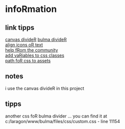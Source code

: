 # infoRmation  
## link tipps  
[canvas divideR](http://themes.semicolonweb.com/html/canvas/dividers.html)
[bulma divideR](https://bulma-divider.netlify.app/get-started/)  
[align icons oR text](https://codepen.io/ausi/pen/qBjOwLM)  
[help fRom the community](https://community.contao.org/de/showthread.php?82082-Eigenes-Content-Element-Variable-cssClass-in-das-Template-schreiben&p=551792&viewfull=1#post551792)  
[add vaRiables to css classes](https://community.contao.org/de/showthread.php?82082-Eigenes-Content-Element-Variable-cssClass-in-das-Template-schreiben&p=551791&viewfull=1#post551791)  
[path foR css to assets](https://community.contao.org/de/showthread.php?75412-Ablageort-von-assets-Dateien-im-lokalen-Bundle)  


## notes  
i use the canvas divideR in this project

## tipps  
another css foR bulma divider ... you can find it at c:/laragon/www/bulma/files/css/custom.css - line 11154

